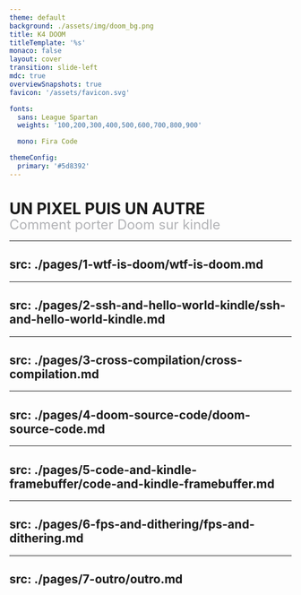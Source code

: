 ```yaml
---
theme: default
background: ./assets/img/doom_bg.png
title: K4 DOOM
titleTemplate: '%s'
monaco: false
layout: cover
transition: slide-left
mdc: true
overviewSnapshots: true
favicon: '/assets/favicon.svg'

fonts:
  sans: League Spartan
  weights: '100,200,300,400,500,600,700,800,900'

  mono: Fira Code

themeConfig:
  primary: '#5d8392'
---
```


<h1>UN PIXEL PUIS UN AUTRE</h1>
<span class="subtitle">Comment porter Doom sur kindle</span>

<style>
    h1 {
        font-weight: bolder;
        margin-bottom: unset;
        line-height: 1em;
    }

    .subtitle {
        color:  #B1B2B5;
        font-size: 18pt;
    }
</style>

---
src: ./pages/1-wtf-is-doom/wtf-is-doom.md
---

---
src: ./pages/2-ssh-and-hello-world-kindle/ssh-and-hello-world-kindle.md
---

---
src: ./pages/3-cross-compilation/cross-compilation.md
---

---
src: ./pages/4-doom-source-code/doom-source-code.md
---

---
src: ./pages/5-code-and-kindle-framebuffer/code-and-kindle-framebuffer.md
---

---
src: ./pages/6-fps-and-dithering/fps-and-dithering.md
---

---
src: ./pages/7-outro/outro.md
---
